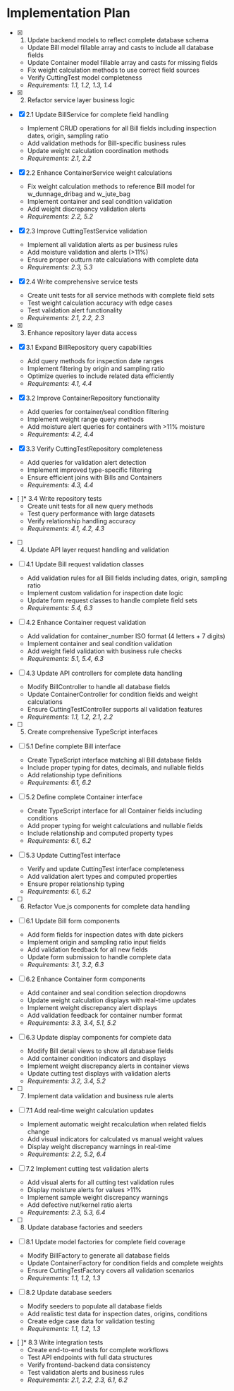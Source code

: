 # Implementation Plan

- [x] 1. Update backend models to reflect complete database schema





  - Update Bill model fillable array and casts to include all database fields
  - Update Container model fillable array and casts for missing fields
  - Fix weight calculation methods to use correct field sources
  - Verify CuttingTest model completeness
  - _Requirements: 1.1, 1.2, 1.3, 1.4_

- [x] 2. Refactor service layer business logic





- [x] 2.1 Update BillService for complete field handling


  - Implement CRUD operations for all Bill fields including inspection dates, origin, sampling ratio
  - Add validation methods for Bill-specific business rules
  - Update weight calculation coordination methods
  - _Requirements: 2.1, 2.2_

- [x] 2.2 Enhance ContainerService weight calculations


  - Fix weight calculation methods to reference Bill model for w_dunnage_dribag and w_jute_bag
  - Implement container and seal condition validation
  - Add weight discrepancy validation alerts
  - _Requirements: 2.2, 5.2_


- [x] 2.3 Improve CuttingTestService validation

  - Implement all validation alerts as per business rules
  - Add moisture validation and alerts (>11%)
  - Ensure proper outturn rate calculations with complete data
  - _Requirements: 2.3, 5.3_

- [x] 2.4 Write comprehensive service tests






  - Create unit tests for all service methods with complete field sets
  - Test weight calculation accuracy with edge cases
  - Test validation alert functionality
  - _Requirements: 2.1, 2.2, 2.3_

- [x] 3. Enhance repository layer data access





- [x] 3.1 Expand BillRepository query capabilities


  - Add query methods for inspection date ranges
  - Implement filtering by origin and sampling ratio
  - Optimize queries to include related data efficiently
  - _Requirements: 4.1, 4.4_

- [x] 3.2 Improve ContainerRepository functionality


  - Add queries for container/seal condition filtering
  - Implement weight range query methods
  - Add moisture alert queries for containers with >11% moisture
  - _Requirements: 4.2, 4.4_

- [x] 3.3 Verify CuttingTestRepository completeness


  - Add queries for validation alert detection
  - Implement improved type-specific filtering
  - Ensure efficient joins with Bills and Containers
  - _Requirements: 4.3, 4.4_

- [ ]* 3.4 Write repository tests
  - Create unit tests for all new query methods
  - Test query performance with large datasets
  - Verify relationship handling accuracy
  - _Requirements: 4.1, 4.2, 4.3_

- [ ] 4. Update API layer request handling and validation
- [ ] 4.1 Update Bill request validation classes
  - Add validation rules for all Bill fields including dates, origin, sampling ratio
  - Implement custom validation for inspection date logic
  - Update form request classes to handle complete field sets
  - _Requirements: 5.4, 6.3_

- [ ] 4.2 Enhance Container request validation
  - Add validation for container_number ISO format (4 letters + 7 digits)
  - Implement container and seal condition validation
  - Add weight field validation with business rule checks
  - _Requirements: 5.1, 5.4, 6.3_

- [ ] 4.3 Update API controllers for complete data handling
  - Modify BillController to handle all database fields
  - Update ContainerController for condition fields and weight calculations
  - Ensure CuttingTestController supports all validation features
  - _Requirements: 1.1, 1.2, 2.1, 2.2_

- [ ] 5. Create comprehensive TypeScript interfaces
- [ ] 5.1 Define complete Bill interface
  - Create TypeScript interface matching all Bill database fields
  - Include proper typing for dates, decimals, and nullable fields
  - Add relationship type definitions
  - _Requirements: 6.1, 6.2_

- [ ] 5.2 Define complete Container interface
  - Create TypeScript interface for all Container fields including conditions
  - Add proper typing for weight calculations and nullable fields
  - Include relationship and computed property types
  - _Requirements: 6.1, 6.2_

- [ ] 5.3 Update CuttingTest interface
  - Verify and update CuttingTest interface completeness
  - Add validation alert types and computed properties
  - Ensure proper relationship typing
  - _Requirements: 6.1, 6.2_

- [ ] 6. Refactor Vue.js components for complete data handling
- [ ] 6.1 Update Bill form components
  - Add form fields for inspection dates with date pickers
  - Implement origin and sampling ratio input fields
  - Add validation feedback for all new fields
  - Update form submission to handle complete data
  - _Requirements: 3.1, 3.2, 6.3_

- [ ] 6.2 Enhance Container form components
  - Add container and seal condition selection dropdowns
  - Update weight calculation displays with real-time updates
  - Implement weight discrepancy alert displays
  - Add validation feedback for container number format
  - _Requirements: 3.3, 3.4, 5.1, 5.2_

- [ ] 6.3 Update display components for complete data
  - Modify Bill detail views to show all database fields
  - Add container condition indicators and displays
  - Implement weight discrepancy alerts in container views
  - Update cutting test displays with validation alerts
  - _Requirements: 3.2, 3.4, 5.2_

- [ ] 7. Implement data validation and business rule alerts
- [ ] 7.1 Add real-time weight calculation updates
  - Implement automatic weight recalculation when related fields change
  - Add visual indicators for calculated vs manual weight values
  - Display weight discrepancy warnings in real-time
  - _Requirements: 2.2, 5.2, 6.4_

- [ ] 7.2 Implement cutting test validation alerts
  - Add visual alerts for all cutting test validation rules
  - Display moisture alerts for values >11%
  - Implement sample weight discrepancy warnings
  - Add defective nut/kernel ratio alerts
  - _Requirements: 2.3, 5.3, 6.4_

- [ ] 8. Update database factories and seeders
- [ ] 8.1 Update model factories for complete field coverage
  - Modify BillFactory to generate all database fields
  - Update ContainerFactory for condition fields and complete weights
  - Ensure CuttingTestFactory covers all validation scenarios
  - _Requirements: 1.1, 1.2, 1.3_

- [ ] 8.2 Update database seeders
  - Modify seeders to populate all database fields
  - Add realistic test data for inspection dates, origins, conditions
  - Create edge case data for validation testing
  - _Requirements: 1.1, 1.2, 1.3_

- [ ]* 8.3 Write integration tests
  - Create end-to-end tests for complete workflows
  - Test API endpoints with full data structures
  - Verify frontend-backend data consistency
  - Test validation alerts and business rules
  - _Requirements: 2.1, 2.2, 2.3, 6.1, 6.2_